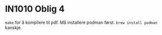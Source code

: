 # IN1010 Oblig 4

`make` for å kompilere til pdf. Må installere podman først. `brew install podman` kanskje.
